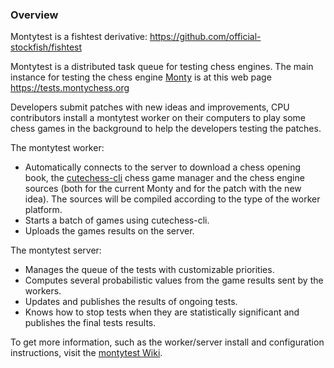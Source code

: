 ### Overview
Montytest is a fishtest derivative: https://github.com/official-stockfish/fishtest

Montytest is a distributed task queue for testing chess engines. The main instance
for testing the chess engine [Monty](https://github.com/official-monty/Monty) is at this web page https://tests.montychess.org

Developers submit patches with new ideas and improvements, CPU contributors install a montytest worker on their computers to play some chess games in the background to help the developers testing the patches.

The montytest worker:
- Automatically connects to the server to download a chess opening book, the [cutechess-cli](https://github.com/cutechess/cutechess) chess game manager and the chess engine sources (both for the current Monty and for the patch with the new idea). The sources will be compiled according to the type of the worker platform.
- Starts a batch of games using cutechess-cli.
- Uploads the games results on the server.

The montytest server:
- Manages the queue of the tests with customizable priorities.
- Computes several probabilistic values from the game results sent by the workers.
- Updates and publishes the results of ongoing tests.
- Knows how to stop tests when they are statistically significant and publishes the final tests results.

To get more information, such as the worker/server install and configuration instructions, visit the [montytest Wiki](https://github.com/official-monty/montytest/wiki).
